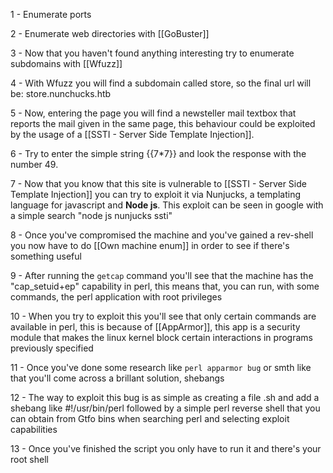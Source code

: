 1 - Enumerate ports

2 - Enumerate web directories with [[GoBuster]]

3 - Now that you haven't found anything interesting try to enumerate subdomains with [[Wfuzz]]

4 - With Wfuzz you will find a subdomain called store, so the final url will be: store.nunchucks.htb

5 - Now, entering the page you will find a newsteller mail textbox that reports the mail given in the same page, this behaviour could be exploited by the usage of a [[SSTI - Server Side Template Injection]].

6 - Try to enter the simple string {{7\*7}} and look the response with the number 49.

7 - Now that you know that this site is vulnerable to [[SSTI - Server Side Template Injection]] you can try to exploit it via Nunjucks, a templating language for javascript and __Node js__. This exploit can be seen in google with a simple search "node js nunjucks ssti"

8 - Once you've compromised the machine and you've gained a rev-shell you now have to do [[Own machine enum]] in order to see if there's something useful

9 - After running the `getcap` command you'll see that the machine has the "cap_setuid+ep" capability in perl, this means that, you can run, with some commands, the perl application with root privileges

10 - When you try to exploit this you'll see that only certain commands are available in perl, this is because of [[AppArmor]], this app is a security module that makes the linux kernel block certain interactions in programs previously specified

11 - Once you've done some research like `perl apparmor bug` or smth like that you'll come across a brillant solution, shebangs

12 - The way to exploit this bug is as simple as creating a file .sh and add a shebang like #!/usr/bin/perl followed by a simple perl reverse shell that you can obtain from Gtfo bins when searching perl and selecting exploit capabilities

13 - Once you've finished the script you only have to run it and there's your root shell
